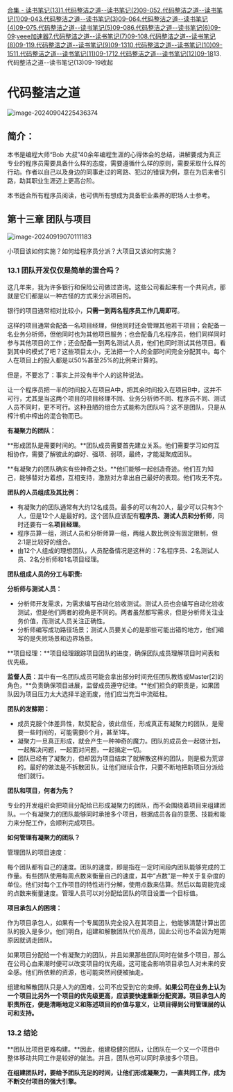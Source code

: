 [合集 \- 读书笔记(13\)](https://github.com)[1\.代码整洁之道\-\-读书笔记(2\)09\-05](https://github.com/TonyCode/p/18399331)[2\.代码整洁之道\-\-读书笔记(1\)09\-04](https://github.com/TonyCode/p/18397487)[3\.代码整洁之道\-\-读书笔记(3\)09\-06](https://github.com/TonyCode/p/18401189)[4\.代码整洁之道\-\-读书笔记(4\)09\-07](https://github.com/TonyCode/p/18402017)[5\.代码整洁之道\-\-读书笔记(5\)09\-08](https://github.com/TonyCode/p/18403662)[6\.代码整洁之道\-\-读书笔记(6\)09\-09](https://github.com/TonyCode/p/18405547):[veee加速器](https://liuyunzhuge.com)[7\.代码整洁之道\-\-读书笔记(7\)09\-10](https://github.com/TonyCode/p/18407448)[8\.代码整洁之道\-\-读书笔记(8\)09\-11](https://github.com/TonyCode/p/18409247)[9\.代码整洁之道\-\-读书笔记(9\)09\-13](https://github.com/TonyCode/p/18412880)[10\.代码整洁之道\-\-读书笔记(10\)09\-15](https://github.com/TonyCode/p/18415407)[11\.代码整洁之道\-\-读书笔记(11\)09\-17](https://github.com/TonyCode/p/18417160)[12\.代码整洁之道\-\-读书笔记(12\)09\-18](https://github.com/TonyCode/p/18417842)13\.代码整洁之道\-\-读书笔记(13\)09\-19收起
# 代码整洁之道


![image-20240904225436374](https://img2023.cnblogs.com/blog/3292471/202409/3292471-20240904225444350-116460863.png)


## 简介：


本书是编程大师“Bob 大叔”40余年编程生涯的心得体会的总结，讲解要成为真正专业的程序员需要具备什么样的态度，需要遵循什么样的原则，需要采取什么样的行动。作者以自己以及身边的同事走过的弯路、犯过的错误为例，意在为后来者引路，助其职业生涯迈上更高台阶。


本书适合所有程序员阅读，也可供所有想成为具备职业素养的职场人士参考。


## 第十三章 团队与项目


![image-20240919070111183](https://img2023.cnblogs.com/blog/3292471/202409/3292471-20240919070119768-662187466.png)


小项目该如何实施？如何给程序员分派？大项目又该如何实施？


### 13\.1 团队开发仅仅是简单的混合吗？


这几年来，我为许多银行和保险公司做过咨询。这些公司看起来有一个共同点，那就是它们都是以一种古怪的方式来分派项目的。


银行的项目通常相对比较小，**只需一到两名程序员工作几周即可**。


这样的项目通常会配备一名项目经理，但他同时还会管理其他若干项目；会配备一名业务分析师，但他同时也为其他项目服务；也会配备几名程序员，他们同样同时参与其他项目的工作；还会配备一到两名测试人员，他们也同时测试其他项目。看到其中的模式了吧？这些项目太小，无法把一个人的全部时间完全分配其中。每个人在项目上的投入都是以50%甚至25%的比例来计算的。


但是，不要忘了：事实上并没有半个人的这种说法。


让一个程序员把一半的时间投入在项目A中，把其余时间投入在项目B中，这并不可行，尤其是当这两个项目的项目经理不同、业务分析师不同、程序员不同、测试人员不同时，更不可行。这种丑陋的组合方式能称为团队吗？这不是团队，只是从榨汁机中榨出的混合物而已。


**有凝聚力的团队：**


**形成团队是需要时间的。**团队成员需要首先建立关系。他们需要学习如何互相协作，需要了解彼此的癖好、强项、弱项，最终，才能凝聚成团队。


**有凝聚力的团队确实有些神奇之处。**他们能够一起创造奇迹。他们互为知己，能够替对方着想，互相支持，激励对方拿出自己最好的表现。他们攻无不克。


**团队的人员组成及其比例：**


* 有凝聚力的团队通常有大约12名成员。最多的可以有20人，最少可以只有3个人，但是12个人是最好的。这个团队应该配有**程序员、测试人员和分析师**，同时还要有一名**项目经理**。
* 程序员算一组，测试人员和分析师算一组，两组人数比例没有固定限制，但2∶1是比较好的组合。
* 由12个人组成的理想团队，人员配备情况是这样的：7名程序员、2名测试人员、2名分析师和1名项目经理。


**团队组成人员的分工与职责:**


**分析师与测试人员：**


* 分析师开发需求，为需求编写自动化验收测试。测试人员也会编写自动化验收测试，但是他们两者的视角是不同的。两者虽然都写需求，但是分析师关注业务价值，而测试人员关注正确性。
* 分析师编写成功路径场景；测试人员要关心的是那些可能出错的地方，他们编写的是失败场景和边界场景。


**项目经理：**项目经理跟踪项目团队的进度，确保团队成员理解项目时间表和优先级。


**监督人员**：其中有一名团队成员可能会拿出部分时间充任团队教练或Master\[2]的角色，**负责确保项目进展，监督成员遵守纪律。**他们担负的职责是，如果团队因为项目压力太大选择半途而废，他们应当充当中流砥柱。


**团队的发酵期：**


* 成员克服个体差异性，默契配合，彼此信任，形成真正有凝聚力的团队，是需要一些时间的，可能需要6个月，甚至1年。
* 凝聚力一旦真正形成，就会产生一种神奇的魔力。团队的成员会一起做计划，一起解决问题，一起面对问题，一起搞定一切。
* 团队已经有了凝聚力，但却因为项目结束了就解散这样的团队，则是极为荒谬的。最好的做法是不拆散团队，让他们继续合作，只要不断地把新项目分派给他们就行。


**团队和项目，何者为先？**


专业的开发组织会把项目分配给已形成凝聚力的团队，而不会围绕着项目来组建团队。一个有凝聚力的团队能够同时承接多个项目，根据成员各自的意愿、技能和能力来分配工作，会顺利完成项目。


**如何管理有凝聚力的团队？**


管理团队的项目速度：


每个团队都有自己的速度。团队的速度，即是指在一定时间段内团队能够完成的工作量。有些团队使用每周点数来衡量自己的速度，其中“点数”是一种关于复杂度的单位。他们对每个工作项目的特性进行分解，使用点数来估算。然后以每周能完成的点数来衡量速度。管理人员可以对分配给团队的项目设置一个目标值。


**项目承包人的困境：**


作为项目承包人，如果有一个专属团队完全投入在其项目上，他能够清楚计算出团队的投入是多少。他们明白，组建和解散团队代价高昂，因此公司也不会因为短期原因就调走团队。


如果项目分配给一个有凝聚力的团队，并且如果那些团队同时在做多个项目，那么在公司心血来潮时便可以改变项目的优先级。这可能会影响项目承包人对未来的安全感。他们所依赖的资源，也可能突然间便被抽走。


组建和解散团队只是人为的困难，公司不应受到它的束缚。**如果公司在业务上认为一个项目比另外一个项目的优先级更高，应该要快速重新分配资源。项目承包人的职责所在，便是清晰地定义和陈述项目的价值与意义，让项目得到公司管理层的认可和支持。**


### 13\.2 结论


**团队比项目更难构建。**因此，组建稳健的团队，让团队在一个又一个项目中整体移动共同工作是较好的做法。并且，团队也可以同时承接多个项目。


**在组建团队时，要给予团队充足的时间，让他们形成凝聚力，一直共同工作，成为不断交付项目的强大引擎。**


